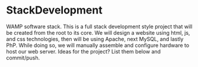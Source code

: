 # StackDevelopment
WAMP software stack. This is a full stack development style project that will be created from the root to its core. We will design a website using html, js, and css technologies, then will be using Apache, next MySQL, and lastly PhP. While doing so, we will manually assemble and configure hardware to host our web server.
Ideas for the project? List them below and commit/push.
